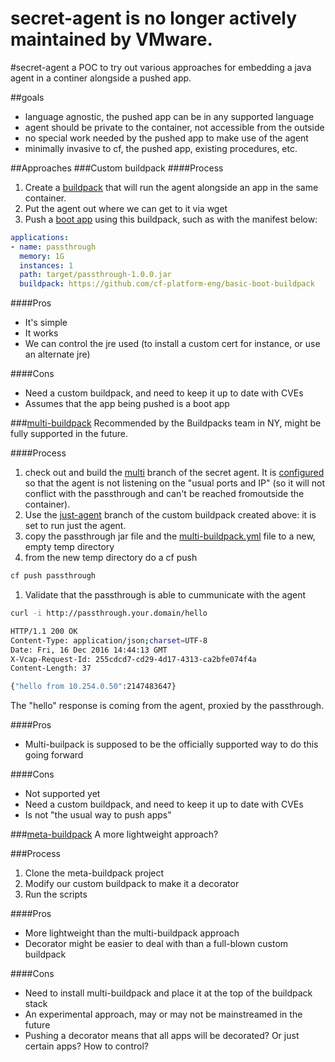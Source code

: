 # secret-agent is no longer actively maintained by VMware.

#secret-agent
a POC to try out various approaches for embedding a java agent in a continer alongside a pushed app.

##goals
 * language agnostic, the pushed app can be in any supported language
 * agent should be private to the container, not accessible from the outside
 * no special work needed by the pushed app to make use of the agent
 * minimally invasive to cf, the pushed app, existing procedures, etc.
 
##Approaches
###Custom buildpack
####Process
1. Create a [buildpack](https://github.com/cf-platform-eng/basic-boot-buildpack) that will run the agent alongside an app in the same container.
1. Put the agent out where we can get to it via wget
1. Push a [boot app](https://github.com/cf-platform-eng/secret-agent/tree/master/passthrough) using this buildpack, such as with the manifest below:
```yaml
applications:
- name: passthrough
  memory: 1G
  instances: 1
  path: target/passthrough-1.0.0.jar
  buildpack: https://github.com/cf-platform-eng/basic-boot-buildpack

```

####Pros
 * It's simple
 * It works
 * We can control the jre used (to install a custom cert for instance, or use an alternate jre)

####Cons
 * Need a custom buildpack, and need to keep it up to date with CVEs
 * Assumes that the app being pushed is a boot app

###[multi-buildpack](https://github.com/cloudfoundry-incubator/multi-buildpack)
Recommended by the Buildpacks team in NY, might be fully supported in the future.

####Process
1. check out and build the [multi](https://github.com/cf-platform-eng/secret-agent/tree/multi) branch of the secret agent. It is [configured](https://github.com/cf-platform-eng/secret-agent/blob/multi/agent/src/main/resources/application.properties) so that the agent is not listening on the "usual ports and IP" (so it will not conflict with the passthrough and can't be reached fromoutside the container).
1. Use the [just-agent](https://github.com/cf-platform-eng/basic-boot-buildpack/tree/just-agent) branch of the custom buildpack created above: it is set to run just the agent.
1. copy the passthrough jar file and the [multi-buildpack.yml](https://github.com/cf-platform-eng/secret-agent/blob/multi/passthrough/multi-buildpack.yml) file to a new, empty temp directory
1. from the new temp directory do a cf push

  ```bash
  cf push passthrough
  ```
  
1. Validate that the passthrough is able to cummunicate with the agent

  ```bash
  curl -i http://passthrough.your.domain/hello
  
  HTTP/1.1 200 OK
  Content-Type: application/json;charset=UTF-8
  Date: Fri, 16 Dec 2016 14:44:13 GMT
  X-Vcap-Request-Id: 255cdcd7-cd29-4d17-4313-ca2bfe074f4a
  Content-Length: 37

  {"hello from 10.254.0.50":2147483647}
  ```
  The "hello" response is coming from the agent, proxied by the passthrough.

####Pros
 * Multi-builpack is supposed to be the officially supported way to do this going forward

####Cons
 * Not supported yet
 * Need a custom buildpack, and need to keep it up to date with CVEs
 * Is not "the usual way to push apps"

###[meta-buildpack](https://github.com/cf-platform-eng/meta-buildpack)
A more lightweight approach?

###Process
1. Clone the meta-buildpack project
1. Modify our custom buildpack to make it a decorator
1. Run the scripts

####Pros
 * More lightweight than the multi-buildpack approach
 * Decorator might be easier to deal with than a full-blown custom buildpack

####Cons
 * Need to install multi-buildpack and place it at the top of the buildpack stack
 * An experimental approach, may or may not be mainstreamed in the future
 * Pushing a decorator means that all apps will be decorated? Or just certain apps? How to control?
